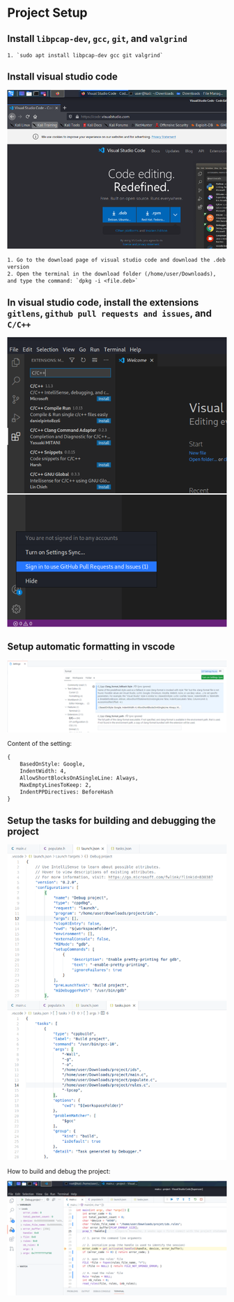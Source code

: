 
# Project Setup

## Install `libpcap-dev`, `gcc`, `git`, and `valgrind`

    1. `sudo apt install libpcap-dev gcc git valgrind`

## Install visual studio code

![download page of visual studio code](./images/setup-01.PNG)

    1. Go to the download page of visual studio code and download the .deb version
    2. Open the terminal in the download folder (/home/user/Downloads), and type the command: `dpkg -i <file.deb>`

## In visual studio code, install the extensions `gitlens`, `github pull requests and issues`, and `C/C++`

![picture showing the extension menu in visual studio code](./images/setup-02.PNG)
![sign in to the github extension](./images/setup-03.PNG)

## Setup automatic formatting in vscode

![setup automatic formatting in vscode](./images/setup-04.PNG)

Content of the setting:

    {
        BasedOnStyle: Google,
        IndentWidth: 4,
        AllowShortBlocksOnASingleLine: Always,
        MaxEmptyLinesToKeep: 2,
        IndentPPDirectives: BeforeHash
    }

## Setup the tasks for building and debugging the project

![setup the task for debugging the project](./images/setup-05.PNG)
![setup the task for building the project](./images/setup-06.PNG)

How to build and debug the project:

![debug the project](./images/setup-07.PNG)
